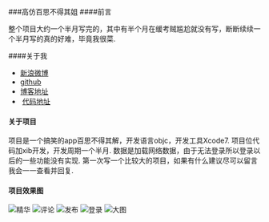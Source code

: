 ###高仿百思不得其姐
####前言

 整个项目大约一个半月写完的，其中有半个月在缓考贼尴尬就没有写，断断续续一个半月写的真的好难，毕竟我很菜.
 
####关于我
* [新浪微博](http://weibo.com/2780047107/profile?rightmod=1&wvr=6&mod=personinfo&is_all=1)
* [github](https://github.com/woshicainiaoma)
* [博客地址](http://www.jianshu.com/users/f32e0205b5d5/latest_articles)
*  [代码地址](https://github.com/woshicainiaoma/learngit)

#### 关于项目
项目是一个搞笑的app百思不得其解，开发语言objc，开发工具Xcode7.
项目位代码加xib开发，开发周期一个半月.
数据是加载网络数据，由于无法登录所以登录以后的一些功能没有实现.
第一次写一个比较大的项目，如果有什么建议尽可以留言我会一一查看并回复.

#### 项目效果图
![精华](http://ww3.sinaimg.cn/mw690/a5b42703jw1f2m9882crfg20a006oe81.gif)
![评论](http://ww1.sinaimg.cn/mw690/a5b42703jw1f2m980gnbhg20a006oaqt.gif)
![发布](http://ww4.sinaimg.cn/mw690/a5b42703jw1f2m97x1s9ng20a006o1ky.gif)
![登录](http://ww2.sinaimg.cn/mw690/a5b42703jw1f2m97m6vyzg20a006ohdt.gif)
![大图](http://ww2.sinaimg.cn/mw690/a5b42703jw1f2m97dt9w5g20a006oqv6.gif)
 

 